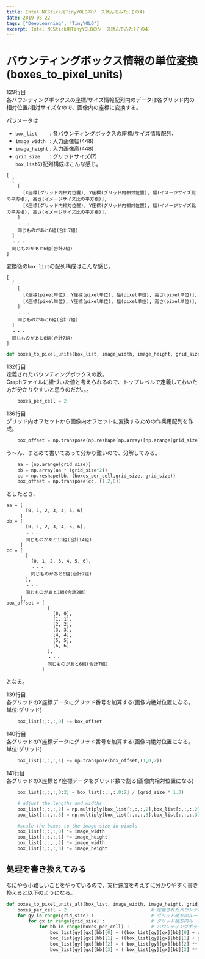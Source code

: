 ```yaml
---
title: Intel NCStick用TinyYOLOのソース読んでみた(その4)
date: 2019-08-22
tags: ["DeepLearning", "TinyYOLO"]
excerpt: Intel NCStick用TinyYOLOのソース読んでみた(その4)
---
```

# バウンティングボックス情報の単位変換(boxes_to_pixel_units)

129行目  
各バウンティングボックスの座標/サイズ情報配列内のデータは各グリッド内の相対位置/相対サイズなので、画像内の座標に変換する。  

パラメータは  
-  ``box_list    `` : 各バウンティングボックスの座標/サイズ情報配列、
-  ``image_width `` : 入力画像幅(448)
-  ``image_height`` : 入力画像高(448)
-  ``grid_size   `` : グリッドサイズ(7)  
``box_list``の配列構成はこんな感じ。  
```
[
  [
    [
      [X座標(グリッド内相対位置), Y座標(グリッド内相対位置), 幅(イメージサイズ比の平方根), 高さ(イメージサイズ比の平方根)],
      [X座標(グリッド内相対位置), Y座標(グリッド内相対位置), 幅(イメージサイズ比の平方根), 高さ(イメージサイズ比の平方根)],
    ]
    ・・・
    同じものがあと6組(合計7組)
  ]
  ・・・
  同じものがあと6組(合計7組)
]
```

変換後の``box_list``の配列構成はこんな感じ。  
```
[
  [
    [
      [X座標(pixel単位), Y座標(pixel単位), 幅(pixel単位), 高さ(pixel単位)],
      [X座標(pixel単位), Y座標(pixel単位), 幅(pixel単位), 高さ(pixel単位)],
    ]
    ・・・
    同じものがあと6組(合計7組)
  ]
  ・・・
  同じものがあと6組(合計7組)
]
```

```python
def boxes_to_pixel_units(box_list, image_width, image_height, grid_size):
```

132行目  
定義されたバウンティングボックスの数。  
Graphファイルに紐づいた値と考えられるので、トップレベルで定義しておいた方が分かりやすいと思うのだが。。。  

```python
    boxes_per_cell = 2
```

136行目  
グリッド内オフセットから画像内オフセットに変換するための作業用配列を作成。

```python
    box_offset = np.transpose(np.reshape(np.array([np.arange(grid_size)]*(grid_size*2)),(boxes_per_cell,grid_size, grid_size)),(1,2,0))
```

う～ん、まとめて書いてあって分かり難いので、分解してみる。

```python
    aa = [np.arange(grid_size)]
    bb = np.array(aa * (grid_size*2))
    cc = np.reshape(bb, (boxes_per_cell,grid_size, grid_size))
    box_offset = np.transpose(cc, (1,2,0))
```

としたとき、

```
aa = [
       [0, 1, 2, 3, 4, 5, 6]
     ]
bb = [
       [0, 1, 2, 3, 4, 5, 6],
       ・・・
       同じものがあと13組(合計14組)
     ]
cc = [
       [
         [0, 1, 2, 3, 4, 5, 6],
         ・・・
         同じものがあと6組(合計7組)
       ],
       ・・・
       同じものがあと1組(合計2組)
     ]
box_offset = [
               [
                 [0, 0],
                 [1, 1],
                 [2, 2],
                 [3, 3],
                 [4, 4],
                 [5, 5],
                 [6, 6]
               ],
               ・・・
               同じものがあと6組(合計7組)
             ]
```
となる。  

139行目  
各グリッドのX座標データにグリッド番号を加算する(画像内絶対位置になる。単位:グリッド)

```python
    box_list[:,:,:,0] += box_offset
```

140行目  
各グリッドのY座標データにグリッド番号を加算する(画像内絶対位置になる。単位:グリッド)  

```python
    box_list[:,:,:,1] += np.transpose(box_offset,(1,0,2))
```

141行目  
各グリッドのX座標とY座標データをグリッド数で割る(画像内相対位置になる)  

```python
    box_list[:,:,:,0:2] = box_list[:,:,:,0:2] / (grid_size * 1.0)
```



```python
    # adjust the lengths and widths
    box_list[:,:,:,2] = np.multiply(box_list[:,:,:,2],box_list[:,:,:,2])
    box_list[:,:,:,3] = np.multiply(box_list[:,:,:,3],box_list[:,:,:,3])
```
```python
    #scale the boxes to the image size in pixels
    box_list[:,:,:,0] *= image_width
    box_list[:,:,:,1] *= image_height
    box_list[:,:,:,2] *= image_width
    box_list[:,:,:,3] *= image_height
```


## 処理を書き換えてみる
なにやら小難しいことをやっているので、実行速度を考えずに分かりやすく書き換えると以下のようになる。  

```python
def boxes_to_pixel_units_alt(box_list, image_width, image_height, grid_size):
    boxes_per_cell = 2                               # 定義されたバウンティングボックス数  
    for gy in range(grid_size) :                     # グリッド縦方向ループ
        for gx in range(grid_size) :                 # グリッド横方向ループ
            for bb in range(boxes_per_cell) :        # バウンティングボックスループ
                box_list[gy][gx][bb][0] = ((box_list[gy][gx][bb][0] + gx) / (grid_size * 1.0)) * image_width        # box_x
                box_list[gy][gx][bb][1] = ((box_list[gy][gx][bb][1] + gy) / (grid_size * 1.0)) * image_height       # box_y
                box_list[gy][gx][bb][2] = ( box_list[gy][gx][bb][2] ** 2) * image_width                             # box_widtn
                box_list[gy][gx][bb][3] = ( box_list[gy][gx][bb][3] ** 2) * image_height                            # box_height
```

